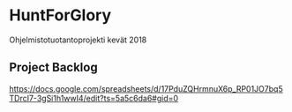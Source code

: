 # HuntForGlory
Ohjelmistotuotantoprojekti kevät 2018


## Project Backlog
https://docs.google.com/spreadsheets/d/17PduZQHrmnuX6p_RP01JO7bq5TDrcI7-3gSi1h1wwI4/edit?ts=5a5c6da6#gid=0
